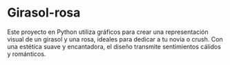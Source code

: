 # Girasol-rosa
Este proyecto en Python utiliza gráficos para crear una representación visual de un girasol y una rosa, ideales para dedicar a tu novia o crush. Con una estética suave y encantadora, el diseño transmite sentimientos cálidos y románticos.
